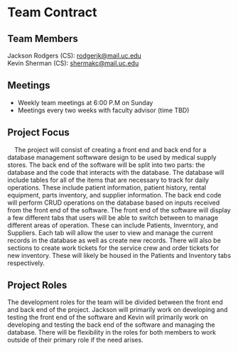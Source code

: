 # Team Contract
## Team Members
Jackson Rodgers (CS): rodgerjk@mail.uc.edu  
Kevin Sherman (CS): shermakc@mail.uc.edu

## Meetings
- Weekly team meetings at 6:00 P.M on Sunday
- Meetings every two weeks with faculty advisor (time TBD)

## Project Focus
&nbsp;&nbsp;&nbsp;&nbsp;The project will consist of creating a front end and back end for a database management softwware design to be used by medical supply stores.
The back end of the software will be split into two parts: the database and the code that interacts with the database. The database will include tables
for all of the items that are necessary to track for daily operations. These include patient information, patient history, rental equipment, parts inventory, and supplier information.
The back end code will perform CRUD operations on the database based on inputs received from the front end of the software.
The front end of the software will display a few different tabs that users will be able to switch between to manage different areas of operation.
These can include Patients, Inverntory, and Suppliers. Each tab will allow the user to view and manage the current records in the database as well as create new records.
There will also be sections to create work tickets for the service crew and order tickets for new inventory. These will likely be housed in the Patients and Inventory tabs respectively.

## Project Roles
The development roles for the team will be divided between the front end and back end of the project. Jackson will primarily work on developing and testing the front end of the software
and Kevin will primarily work on developing and testing the back end of the software and managing the database. There will be flexibility in the roles for both members to 
work outside of their primary role if the need arises.
